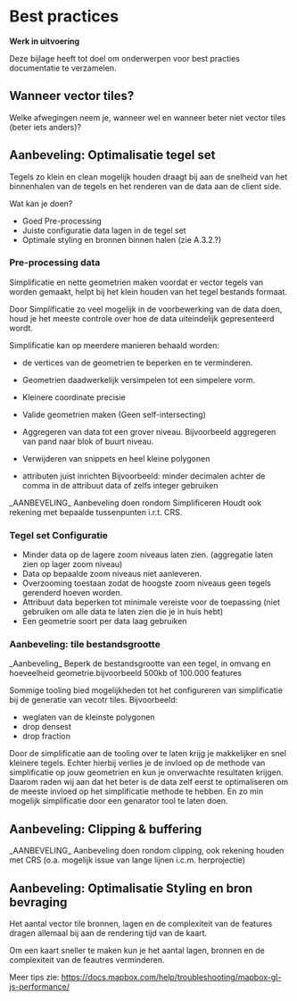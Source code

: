 # Best practices
**Werk in uitvoering**

Deze bijlage heeft tot doel om onderwerpen voor best practies documentatie te verzamelen.


## Wanneer vector tiles?
Welke afwegingen neem je, wanneer wel en wanneer beter niet vector tiles (beter iets anders)?


## Aanbeveling: Optimalisatie tegel set

Tegels zo klein en clean mogelijk houden draagt bij aan de snelheid van het binnenhalen van de tegels en het renderen van de data aan de client side.

Wat kan je doen?

* Goed Pre-processing
* Juiste configuratie data lagen in de tegel set
* Optimale styling en bronnen binnen halen (zie A.3.2.?)

### Pre-processing data

Simplificatie en nette geometrien maken voordat er vector tegels van worden gemaakt, helpt bij het klein houden van het tegel bestands formaat. 

Door Simplificatie zo veel mogelijk in de voorbewerking van de data doen, houd je het meeste controle over hoe de data uiteindelijk gepresenteerd wordt. 

Simplificatie kan op meerdere manieren behaald worden: 

* de vertices van de geometrien te beperken en te verminderen.
* Geometrien daadwerkelijk versimpelen tot een simpelere vorm. 
* Kleinere coordinate precisie 
* Valide geometrien maken (Geen self-intersecting)
* Aggregeren van data tot een grover niveau. Bijvoorbeeld aggregeren van pand naar blok of buurt niveau. 

* Verwijderen van snippets en heel kleine polygonen

* attributen juist inrichten Bijvoorbeeld: minder decimalen achter de comma in de attribuut data of zelfs integer gebruiken

<div class="informative">
_AANBEVELING_ Aanbeveling doen rondom Simplificeren
Houdt ook rekening met bepaalde tussenpunten i.r.t. CRS.
</div>

### Tegel set Configuratie

* Minder data op de lagere zoom niveaus laten zien. (aggregatie laten zien op lager zoom niveau) 
* Data op bepaalde zoom niveaus niet aanleveren. 
* Overzooming toestaan zodat de hoogste zoom niveaus geen tegels gerenderd hoeven worden. 
* Attribuut data beperken tot minimale vereiste voor de toepassing (niet gebruiken om alle data te laten zien die je in huis hebt)
* Een geometrie soort per data laag gebruiken


### Aanbeveling: tile bestandsgrootte
<div class="informative">
_Aanbeveling_ Beperk de bestandsgrootte van een tegel, in omvang en hoeveelheid geometrie.bijvoorbeeld 500kb of 100.000 features  
</div>

Sommige tooling bied mogelijkheden tot het configureren van simplificatie bij de generatie van vecotr tiles. Bijvoorbeeld:
* weglaten van de kleinste polygonen
* drop densest 
* drop fraction 

Door de simplificatie aan de tooling over te laten krijg je makkelijker en snel kleinere tegels. Echter hierbij verlies je de invloed op de methode van simplificatie op jouw geometrien en kun je onverwachte resultaten krijgen. Daarom raden wij aan dat het beter is de data zelf eerst te optimaliseren om de meeste invloed op het simplificatie methode te hebben. En zo min mogelijk simplificatie door een genarator tool te laten doen.  

## Aanbeveling: Clipping & buffering

<div class="informative">
_AANBEVELING_ Aanbeveling doen rondom clipping, ook rekening houden met CRS (o.a. mogelijk issue van lange lijnen i.c.m. herprojectie)
</div>


## Aanbeveling: Optimalisatie Styling en bron bevraging 

Het aantal vector tile bronnen, lagen en de complexiteit van de features dragen allemaal bij aan de rendering tijd van de kaart. 

Om een kaart sneller te maken kun je het aantal lagen, bronnen en de complexiteit van de feautres verminderen. 

Meer tips zie: https://docs.mapbox.com/help/troubleshooting/mapbox-gl-js-performance/
